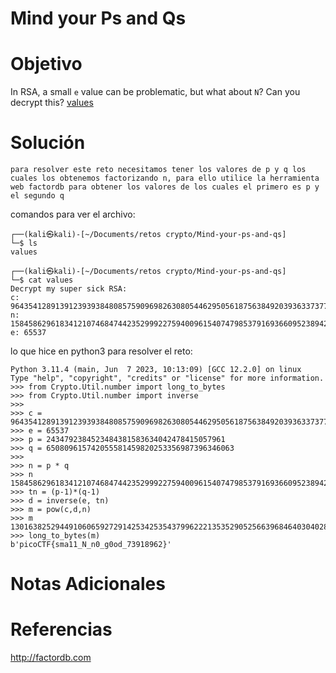 # Mind your Ps and Qs
# Objetivo
In RSA, a small `e` value can be problematic, but what about `N`? Can you decrypt this? [values](https://mercury.picoctf.net/static/b9ddda080c56fb421bf30409bec3460d/values)
# Solución
```
para resolver este reto necesitamos tener los valores de p y q los cuales los obtenemos factorizando n, para ello utilice la herramienta web factordb para obtener los valores de los cuales el primero es p y el segundo q

```

comandos para ver el archivo:
```
┌──(kali㉿kali)-[~/Documents/retos crypto/Mind-your-ps-and-qs]
└─$ ls
values
                                                                                                                    
┌──(kali㉿kali)-[~/Documents/retos crypto/Mind-your-ps-and-qs]
└─$ cat values                           
Decrypt my super sick RSA:
c: 964354128913912393938480857590969826308054462950561875638492039363373779803642185
n: 1584586296183412107468474423529992275940096154074798537916936609523894209759157543
e: 65537  
```

lo que hice en python3 para resolver el reto:
```
Python 3.11.4 (main, Jun  7 2023, 10:13:09) [GCC 12.2.0] on linux
Type "help", "copyright", "credits" or "license" for more information.
>>> from Crypto.Util.number import long_to_bytes
>>> from Crypto.Util.number import inverse
>>> 
>>> c = 964354128913912393938480857590969826308054462950561875638492039363373779803642185
>>> e = 65537
>>> p = 2434792384523484381583634042478415057961
>>> q = 650809615742055581459820253356987396346063
>>> 
>>> n = p * q
>>> n
1584586296183412107468474423529992275940096154074798537916936609523894209759157543
>>> tn = (p-1)*(q-1)
>>> d = inverse(e, tn)
>>> m = pow(c,d,n)
>>> m
13016382529449106065927291425342535437996222135352905256639684640304028661985917
>>> long_to_bytes(m)
b'picoCTF{sma11_N_n0_g0od_73918962}'

```
# Notas Adicionales

# Referencias
http://factordb.com